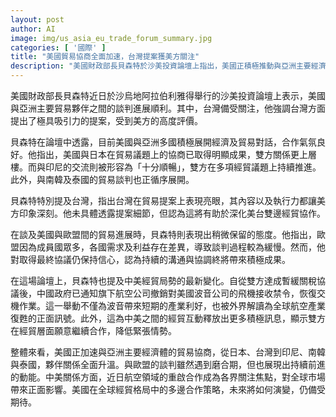 ```yaml
---
layout: post
author: AI
image: img/us_asia_eu_trade_forum_summary.jpg
categories: [ '國際' ]
title: "美國貿易協商全面加速，台灣提案獲美方關注"
description: "美國財政部長貝森特於沙美投資論壇上指出，美國正積極推動與亞洲主要經濟體的經貿協商，台灣的貿易提案受到美方高度評價，引發外界矚目。美國與日本、印尼、南韓與泰國的貿易談判亦同步推進，夥伴關係日益緊密。歐盟談判則進展較緩。中美之間則因波音交機合作重啟，釋放出正面訊號，美國多邊經貿策略持續備受關注。"
---
```

美國財政部長貝森特近日於沙烏地阿拉伯利雅得舉行的沙美投資論壇上表示，美國與亞洲主要貿易夥伴之間的談判進展順利。其中，台灣備受關注，他強調台灣方面提出了極具吸引力的提案，受到美方的高度評價。

貝森特在論壇中透露，目前美國與亞洲多國積極展開經濟及貿易對話，合作氣氛良好。他指出，美國與日本在貿易議題上的協商已取得明顯成果，雙方關係更上層樓。而與印尼的交流則被形容為「十分順暢」，雙方在多項經貿議題上持續推進。此外，與南韓及泰國的貿易談判也正循序展開。

貝森特特別提及台灣，指出台灣在貿易提案上表現亮眼，其內容以及執行力都讓美方印象深刻。他未具體透露提案細節，但認為這將有助於深化美台雙邊經貿協作。

在談及美國與歐盟間的貿易進展時，貝森特則表現出稍微保留的態度。他指出，歐盟因為成員國眾多，各國需求及利益存在差異，導致談判過程較為緩慢。然而，他對取得最終協議仍保持信心，認為持續的溝通與協調終將帶來積極成果。

在這場論壇上，貝森特也提及中美經貿局勢的最新變化。自從雙方達成暫緩關稅協議後，中國政府已通知旗下航空公司撤銷對美國波音公司的飛機接收禁令，恢復交機作業。這一舉動不僅為波音帶來短期的產業利好，也被外界解讀為全球航空產業復甦的正面訊號。此外，這為中美之間的經貿互動釋放出更多積極訊息，顯示雙方在經貿層面願意繼續合作，降低緊張情勢。

整體來看，美國正加速與亞洲主要經濟體的貿易協商，從日本、台灣到印尼、南韓與泰國，夥伴關係全面升溫。與歐盟的談判雖然遇到磨合期，但也展現出持續前進的動能。中美關係方面，近日航空領域的重啟合作成為各界關注焦點，對全球市場帶來正面影響。美國在全球經貿格局中的多邊合作策略，未來將如何演變，仍備受期待。